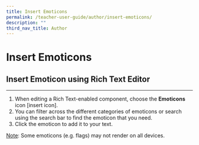```yaml
---
title: Insert Emoticons
permalink: /teacher-user-guide/author/insert-emoticons/
description: ""
third_nav_title: Author
---
```

<h1 id="insert-emoticons">Insert Emoticons</h1>
<h2 id="-insert-emoticon-using-rich-text-editor-"><strong>Insert Emoticon using Rich Text Editor</strong></h2>
<hr>
<ol>
<li>When editing a Rich Text-enabled component, choose the <strong>Emoticons</strong> icon [insert icon].</li>
<li>You can filter across the different categories of emoticons or search using the search bar to find the emoticon that you need.</li>
<li>Click the emoticon to add it to your text.</li>
</ol>
<p><u>Note</u>: Some emoticons (e.g. flags) may not render on all devices.</p>